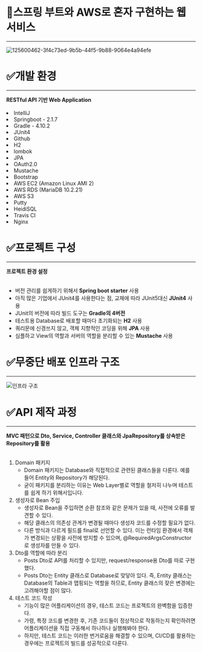<h1>📖스프링 부트와 AWS로 혼자 구현하는 웹서비스</h1>

<hr>

![125600462-3f4c73ed-9b5b-44f5-9b88-9064e4a94efe](https://github.com/tjdgus903/stormStudy1/assets/158554431/6e183e39-1e9b-42d9-ade9-f24f169f6fc4)


<h1>✅개발 환경</h1>
<hr>
<b>RESTful API 기반 Web Application</b>
<br><br>
<li>IntelliJ</li>
<li>Springboot - 2.1.7</li>
<li>Gradle - 4.10.2</li>
<li>JUnit4</li>
<li>Github</li>
<li>H2</li>
<li>lombok</li>
<li>JPA</li>
<li>OAuth2.0</li>
<li>Mustache</li>
<li>Bootstrap</li>
<li>AWS EC2 (Amazon Linux AMI 2)</li>
<li>AWS RDS (MariaDB 10.2.21)</li>
<li>AWS S3</li>
<li>Putty</li>
<li>HeidiSQL</li>
<li>Travis CI</li>
<li>Nginx</li>


<h1>✅프로젝트 구성</h1>
<hr>
<b>프로젝트 환경 설정</b>
<br><br>
<ul dir="auto">
<li>버전 관리를 쉽게하기 위해서 <strong>Spring boot starter</strong> 사용</li>
<li>아직 많은 기업에서 JUnit4를 사용한다는 점, 교재에 따라 JUnit5대신 <strong>JUnit4</strong> 사용</li>
<li>JUnit의 버전에 따라 빌드 도구는 <strong>Gradle의 4버전</strong></li>
<li>테스트용 Database로 배포할 때마다 초기화되는 <strong>H2</strong> 사용</li>
<li>쿼리문에 신경쓰지 않고, 객체 지향적인 코딩을 위해 <strong>JPA</strong> 사용</li>
<li>심플하고 View의 역할과 서버의 역할을 분리할 수 있는 <strong>Mustache</strong> 사용</li>
</ul>

<h1>✅무중단 배포 인프라 구조</h1>
<hr>

![인프라 구조](https://github.com/tjdgus903/stormStudy1/assets/158554431/7e4b68c5-8feb-4013-a51f-7186ec731806)


<h1>✅API 제작 과정</h1>
<hr>
<b>MVC 패턴으로 Dto, Service, Controller 클래스와 JpaRepository를 상속받은 Repository를 활용</b>
<br><br>
<ol dir="auto">
<li>Domain 패키지
<ul dir="auto">
<li>Domain 패키지는 Database와 직접적으로 관련된 클래스들을 다룬다. 예를 들어 Entity와 Repository가 해당된다.</li>
<li>굳이 패키지를 분리하는 이유는 Web Layer별로 역할을 철저히 나누며 테스트를 쉽게 하기 위해서입니다.</li>
</ul>
</li>
<li>생성자로 Bean 주입
<ul dir="auto">
<li>생성자로 Bean을 주입하면 순환 참조와 같은 문제가 있을 때, 사전에 오류를 발견할 수 있다.</li>
<li>해당 클래스의 의존성 관계가 변경될 때마다 생성자 코드를 수정할 필요가 없다.</li>
<li>다른 방식과 다르게 필드를 final로 선언할 수 있다. 이는 런타임 환경에서 객체가 변경되는 상황을 사전에 방지할 수 있으며, @RequiredArgsConstructor로 생성자를 만들 수 있다.</li>
</ul>
</li>
<li>Dto를 역할에 따라 분리
<ul dir="auto">
<li>Posts Dto로 API를 처리할 수 있지만, request/response용 Dto를 따로 구현했다.</li>
<li>Posts Dto는 Entity 클래스로 Database로 맞닿아 있다. 즉, Entity 클래스는 Database의 Table과 맵핑되는 역할을 하므로, Entity 클래스의 잦은 변경에는 고려해야할 점이 많다.</li>
</ul>
</li>
<li>테스트 코드 작성
<ul dir="auto">
<li>기능이 많은 어플리케이션의 경우, 테스트 코드는 프로젝트의 완벽함을 입증한다.</li>
<li>가령, 특정 코드를 변경한 후,  기존 코드들이 정상적으로 작동하는지 확인하려면 어플리케이션을 직접 구동해서 하나하나 실행해봐야 한다.</li>
<li>하지만, 테스트 코드는 이러한 번거로움을 해결할 수 있으며, CI/CD를 활용하는 경우에는 프로젝트의 빌드를 성공적으로 다룬다.</li>
</ul>
</li>
</ol>
